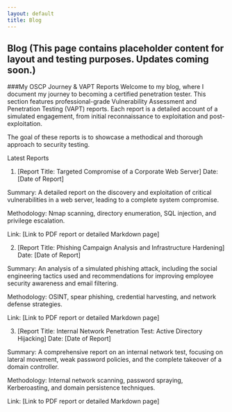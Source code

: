 ```yaml
---
layout: default
title: Blog
---
```


## Blog (This page contains placeholder content for layout and testing purposes. Updates coming soon.)

###My OSCP Journey & VAPT Reports
Welcome to my blog, where I document my journey to becoming a certified penetration tester. This section features professional-grade Vulnerability Assessment and Penetration Testing (VAPT) reports. Each report is a detailed account of a simulated engagement, from initial reconnaissance to exploitation and post-exploitation.

The goal of these reports is to showcase a methodical and thorough approach to security testing.

Latest Reports
1. [Report Title: Targeted Compromise of a Corporate Web Server]
Date: [Date of Report]

Summary: A detailed report on the discovery and exploitation of critical vulnerabilities in a web server, leading to a complete system compromise.

Methodology: Nmap scanning, directory enumeration, SQL injection, and privilege escalation.

Link: [Link to PDF report or detailed Markdown page]

2. [Report Title: Phishing Campaign Analysis and Infrastructure Hardening]
Date: [Date of Report]

Summary: An analysis of a simulated phishing attack, including the social engineering tactics used and recommendations for improving employee security awareness and email filtering.

Methodology: OSINT, spear phishing, credential harvesting, and network defense strategies.

Link: [Link to PDF report or detailed Markdown page]

3. [Report Title: Internal Network Penetration Test: Active Directory Hijacking]
Date: [Date of Report]

Summary: A comprehensive report on an internal network test, focusing on lateral movement, weak password policies, and the complete takeover of a domain controller.

Methodology: Internal network scanning, password spraying, Kerberoasting, and domain persistence techniques.

Link: [Link to PDF report or detailed Markdown page]
